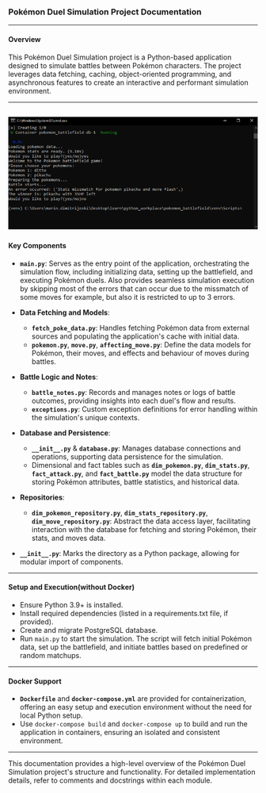 
### Pokémon Duel Simulation Project Documentation

---

#### Overview

This Pokémon Duel Simulation project is a Python-based application designed to simulate battles between Pokémon characters. The project leverages data fetching, caching, object-oriented programming, and asynchronous features to create an interactive and performant simulation environment.

---
![img.png](img.png)
---

#### Key Components

- **`main.py`**: Serves as the entry point of the application, orchestrating the simulation flow, including initializing data, setting up the battlefield, and executing Pokémon duels. Also provides seamless simulation execution by skipping most of the errors that can occur due to the missmatch of some moves for example, but also it is restricted to up to 3 errors.

- **Data Fetching and Models**:
  - **`fetch_poke_data.py`**: Handles fetching Pokémon data from external sources and populating the application's cache with initial data.
  - **`pokemon.py`**, **`move.py`**, **`affecting_move.py`**: Define the data models for Pokémon, their moves, and effects and behaviour of moves during battles.

- **Battle Logic and Notes**:
  - **`battle_notes.py`**: Records and manages notes or logs of battle outcomes, providing insights into each duel's flow and results.
  - **`exceptions.py`**: Custom exception definitions for error handling within the simulation's unique contexts.

- **Database and Persistence**:
  - **`__init__.py`** & **`database.py`**: Manages database connections and operations, supporting data persistence for the simulation.
  - Dimensional and fact tables such as **`dim_pokemon.py`**, **`dim_stats.py`**, **`fact_attack.py`**, and **`fact_battle.py`** model the data structure for storing Pokémon attributes, battle statistics, and historical data.

- **Repositories**:
  - **`dim_pokemon_repository.py`**, **`dim_stats_repository.py`**, **`dim_move_repository.py`**: Abstract the data access layer, facilitating interaction with the database for fetching and storing Pokémon, their stats, and moves data.

- **`__init__.py`**: Marks the directory as a Python package, allowing for modular import of components.

---

#### Setup and Execution(without Docker)

- Ensure Python 3.9+ is installed.
- Install required dependencies (listed in a requirements.txt file, if provided).
- Create and migrate PostgreSQL database.
- Run `main.py` to start the simulation. The script will fetch initial Pokémon data, set up the battlefield, and initiate battles based on predefined or random matchups.

---

#### Docker Support

- **`Dockerfile`** and **`docker-compose.yml`** are provided for containerization, offering an easy setup and execution environment without the need for local Python setup.
- Use `docker-compose build` and `docker-compose up` to build and run the application in containers, ensuring an isolated and consistent environment.

---

This documentation provides a high-level overview of the Pokémon Duel Simulation project's structure and functionality. For detailed implementation details, refer to comments and docstrings within each module.
